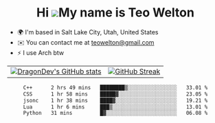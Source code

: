 <div align="center">
  
# Hi ![](https://user-images.githubusercontent.com/18350557/176309783-0785949b-9127-417c-8b55-ab5a4333674e.gif)My name is Teo Welton
</div>

*   🌍  I'm based in Salt Lake City, Utah, United States
*   ✉️  You can contact me at [teowelton@gmail.com](mailto:teowelton@gmail.com)
*   ⚡  I use Arch btw

<div align="center">

|||
|:-------------------------:|:-------------------------:|
| [![DragonDev's GitHub stats](https://github-readme-stats.vercel.app/api?username=DragonDev07&bg_color=1e1e2e&text_color=cdd6f4&icon_color=cba6f7&title_color=94e2d5)](https://github.com/DragonDev07) | [![GitHub Streak](https://streak-stats.demolab.com?user=DragonDev07&theme=catppuccin-mocha)](https://git.io/streak-stats) |

<!--START_SECTION:waka-->

```txt
C++      2 hrs 49 mins   ████████▒░░░░░░░░░░░░░░░░   33.01 %
CSS      1 hr 58 mins    █████▓░░░░░░░░░░░░░░░░░░░   23.05 %
jsonc    1 hr 38 mins    ████▓░░░░░░░░░░░░░░░░░░░░   19.21 %
Lua      1 hr 6 mins     ███▒░░░░░░░░░░░░░░░░░░░░░   13.01 %
Python   31 mins         █▓░░░░░░░░░░░░░░░░░░░░░░░   06.08 %
```

<!--END_SECTION:waka-->

</div>

